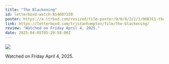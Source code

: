 ```yaml
---
title: "The Blackening"
id: letterboxd-watch-854087150
poster: https://a.ltrbxd.com/resized/film-poster/9/0/8/3/1/1/908311-the-blackening-0-600-0-900-crop.jpg?v=75ccd59340
link: https://letterboxd.com/tristanhampton/film/the-blackening/
review: "Watched on Friday April 4, 2025."
date: 2025-04-05T05:20:58:00Z
---
```

 <p><img src="https://a.ltrbxd.com/resized/film-poster/9/0/8/3/1/1/908311-the-blackening-0-600-0-900-crop.jpg?v=75ccd59340"/></p> <p>Watched on Friday April 4, 2025.</p>